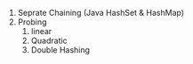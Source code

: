 1. Seprate Chaining (Java HashSet & HashMap)
2. Probing
   1. linear
   2. Quadratic
   3. Double Hashing
